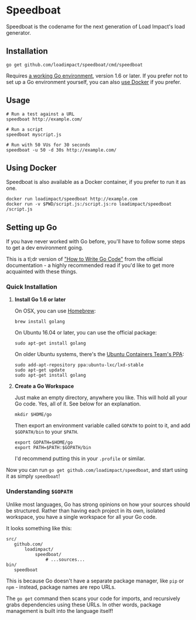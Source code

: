 Speedboat
=========

Speedboat is the codename for the next generation of Load Impact's load generator.

Installation
------------

```
go get github.com/loadimpact/speedboat/cmd/speedboat
```

Requires [a working Go environment](#setting-up-go), version 1.6 or later. If you prefer not to set up a Go environment yourself, you can also [use Docker](#using-docker) if you prefer.

Usage
-----

```
# Run a test against a URL
speedboat http://example.com/

# Run a script
speedboat myscript.js

# Run with 50 VUs for 30 seconds
speedboat -u 50 -d 30s http://example.com/
```

Using Docker
------------

Speedboat is also available as a Docker container, if you prefer to run it as one.

```
docker run loadimpact/speedboat http://example.com
docker run -v $PWD/script.js:/script.js:ro loadimpact/speedboat /script.js
```

Setting up Go
-------------

If you have never worked with Go before, you'll have to follow some steps to get a dev environment going.

This is a tl;dr version of ["How to Write Go Code"](https://golang.org/doc/code.html) from the official documentation - a highly recommended read if you'd like to get more acquainted with these things.

### Quick Installation

1. **Install Go 1.6 or later**
   
   On OSX, you can use [Homebrew](http://brew.sh):
   
   ```
   brew install golang
   ```
   
   On Ubuntu 16.04 or later, you can use the official package:
   
   ```
   sudo apt-get install golang
   ```
   
   On older Ubuntu systems, there's the [Ubuntu Containers Team's PPA](https://launchpad.net/%7Eubuntu-lxc/+archive/ubuntu/lxd-stable):
   
   ```
   sudo add-apt-repository ppa:ubuntu-lxc/lxd-stable
   sudo apt-get update
   sudo apt-get install golang
   ```

2. **Create a Go Workspace**
   
   Just make an empty directory, anywhere you like. This will hold all your Go code. Yes, all of it. See below for an explanation.
   
   ```
   mkdir $HOME/go
   ```
   
   Then export an environment variable called `GOPATH` to point to it, and add `$GOPATH/bin` to your `$PATH`.
   
   ```
   export GOPATH=$HOME/go
   export PATH=$PATH:$GOPATH/bin
   ```
   
   I'd recommend putting this in your `.profile` or similar.

Now you can run `go get github.com/loadimpact/speedboat`, and start using it as simply `speedboat`!

### Understanding `$GOPATH`

Unlike most languages, Go has strong opinions on how your sources should be structured. Rather than having each project in its own, isolated workspace, you have a single workspace for all your Go code.

It looks something like this:

```
src/
   github.com/
       loadimpact/
           speedboat/
               # ...sources...
bin/
   speedboat
```

This is because Go doesn't have a separate package manager, like `pip` or `npm` - instead, package names are repo URLs.

The `go get` command then scans your code for imports, and recursively grabs dependencies using these URLs. In other words, package management is built into the language itself!
